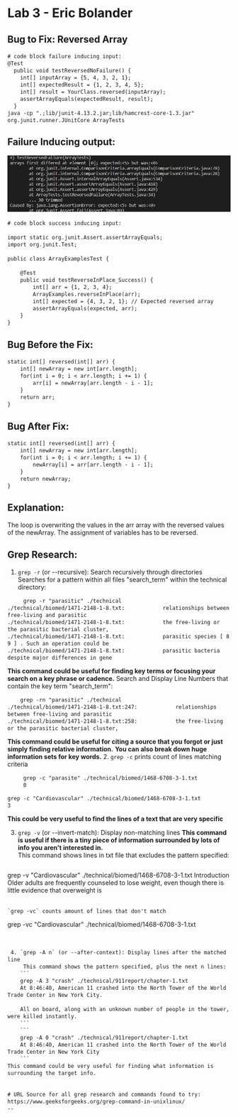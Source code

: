 # Lab 3 - Eric Bolander
## Bug to Fix: Reversed Array 
```
# code block failure inducing input:
@Test
  public void testReversedNoFailure() {
    int[] inputArray = {5, 4, 3, 2, 1};
    int[] expectedResult = {1, 2, 3, 4, 5};
    int[] result = YourClass.reversed(inputArray);
    assertArrayEquals(expectedResult, result);
  }
java -cp ".;lib/junit-4.13.2.jar;lib/hamcrest-core-1.3.jar" org.junit.runner.JUnitCore ArrayTests
```

## Failure Inducing output: 
![Image](failure.png)

```
# code block success inducing input:

import static org.junit.Assert.assertArrayEquals;
import org.junit.Test;

public class ArrayExamplesTest {

    @Test
    public void testReverseInPlace_Success() {
        int[] arr = {1, 2, 3, 4};
        ArrayExamples.reverseInPlace(arr);
        int[] expected = {4, 3, 2, 1}; // Expected reversed array
        assertArrayEquals(expected, arr);
    }
}
```
## Bug Before the Fix: 
```
static int[] reversed(int[] arr) {
    int[] newArray = new int[arr.length];
    for(int i = 0; i < arr.length; i += 1) {
        arr[i] = newArray[arr.length - i - 1];
    }
    return arr;
}
```
## Bug After Fix: 
```
static int[] reversed(int[] arr) {
    int[] newArray = new int[arr.length];
    for(int i = 0; i < arr.length; i += 1) {
        newArray[i] = arr[arr.length - i - 1];
    }
    return newArray;
}
```
## Explanation: 
 The loop is overwriting the values in the arr array with the reversed values of the newArray. The assignment of variables has to be reversed. 

## Grep Research: 

  1. `grep -r` (or --recursive): Search recursively through directories
     Searches for a pattern within all files "search_term" within the technical directory:
```
     grep -r "parasitic" ./technical
./technical/biomed/1471-2148-1-8.txt:            relationships between free-living and parasitic
./technical/biomed/1471-2148-1-8.txt:            the free-living or the parasitic bacterial cluster,
./technical/biomed/1471-2148-1-8.txt:            parasitic species [ 8 9 ] . Such an operation could be
./technical/biomed/1471-2148-1-8.txt:            parasitic bacteria despite major differences in gene
```
**This command could be useful for finding key terms or focusing your search on a key phrase or cadence.**
     Search and Display Line Numbers that contain the key term "search_term":
```
    grep -rn "parasitic" ./technical
./technical/biomed/1471-2148-1-8.txt:247:            relationships between free-living and parasitic
./technical/biomed/1471-2148-1-8.txt:258:            the free-living or the parasitic bacterial cluster,
```
     
 **This command could be useful for citing a source that you forgot or just simply finding relative information.** 
 **You can also break down huge information sets for key words.** 
 2.  `grep -c` prints count of lines matching criteria
```
     grep -c "parasite" ./technical/biomed/1468-6708-3-1.txt
     0
```

```
grep -c "Cardiovascular" ./technical/biomed/1468-6708-3-1.txt
3
```
  **This could be very useful to find the lines of a text that are very specific**   

 
3.  `grep -v` (or --invert-match): Display non-matching lines
   **This command is useful if there is a tiny piece of information surrounded by lots of info you aren't interested in.**   
     This command shows lines in txt file that excludes the pattern specified:
     ```
grep -v "Cardiovascular" ./technical/biomed/1468-6708-3-1.txt
Introduction
        Older adults are frequently counseled to lose weight,
        even though there is little evidence that overweight is
```

`grep -vc` counts amount of lines that don't match
```
grep -vc "Cardiovascular" ./technical/biomed/1468-6708-3-1.txt
```
 
  
 4. `grep -A n` (or --after-context): Display lines after the matched line
     This command shows the pattern specified, plus the next n lines:
    ```
    grep -A 3 "crash" ./technical/911report/chapter-1.txt
    At 8:46:40, American 11 crashed into the North Tower of the World Trade Center in New York City.

    All on board, along with an unknown number of people in the tower, were killed instantly.
    ```
    ```
    grep -A 0 "crash" ./technical/911report/chapter-1.txt
    At 8:46:40, American 11 crashed into the North Tower of the World Trade Center in New York City
    ```
This command could be very useful for finding what information is surrounding the target info.


# URL Source for all grep research and commands found to try:
https://www.geeksforgeeks.org/grep-command-in-unixlinux/
--


        
 
